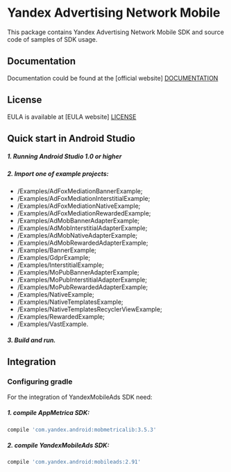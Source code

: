 # Yandex Advertising Network Mobile
This package contains Yandex Advertising Network Mobile SDK and source code of samples of SDK usage.

## Documentation
Documentation could be found at the [official website] [DOCUMENTATION]

## License
EULA is available at [EULA website] [LICENSE] 

## Quick start in Android Studio

##### 1. Running Android Studio 1.0 or higher

##### 2. Import one of example projects:
* /Examples/AdFoxMediationBannerExample;
* /Examples/AdFoxMediationInterstitialExample;
* /Examples/AdFoxMediationNativeExample;
* /Examples/AdFoxMediationRewardedExample;
* /Examples/AdMobBannerAdapterExample;
* /Examples/AdMobInterstitialAdapterExample;
* /Examples/AdMobNativeAdapterExample;
* /Examples/AdMobRewardedAdapterExample;
* /Examples/BannerExample;
* /Examples/GdprExample;
* /Examples/InterstitialExample;
* /Examples/MoPubBannerAdapterExample;
* /Examples/MoPubInterstitialAdapterExample;
* /Examples/MoPubRewardedAdapterExample;
* /Examples/NativeExample;
* /Examples/NativeTemplatesExample;
* /Examples/NativeTemplatesRecyclerViewExample;
* /Examples/RewardedExample;
* /Examples/VastExample.

##### 3. Build and run.

## Integration

### Configuring gradle

For the integration of YandexMobileAds SDK need:
##### 1. compile AppMetrica SDK:

```sh
compile 'com.yandex.android:mobmetricalib:3.5.3'
```

##### 2. compile YandexMobileAds SDK:

```sh
compile 'com.yandex.android:mobileads:2.91'
```

[DOCUMENTATION]: https://tech.yandex.ru/mobile-ads/
[LICENSE]: https://legal.yandex.com/partner_ch/